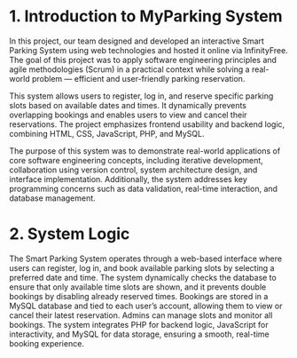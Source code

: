 # 1. Introduction to MyParking System
In this project, our team designed and developed an interactive Smart Parking System using web technologies and hosted it online via InfinityFree. The goal of this project was to apply software engineering principles and agile methodologies (Scrum) in a practical context while solving a real-world problem — efficient and user-friendly parking reservation.

This system allows users to register, log in, and reserve specific parking slots based on available dates and times. It dynamically prevents overlapping bookings and enables users to view and cancel their reservations. The project emphasizes frontend usability and backend logic, combining HTML, CSS, JavaScript, PHP, and MySQL.

The purpose of this system was to demonstrate real-world applications of core software engineering concepts, including iterative development, collaboration using version control, system architecture design, and interface implementation. Additionally, the system addresses key programming concerns such as data validation, real-time interaction, and database management.

# 2. System Logic
The Smart Parking System operates through a web-based interface where users can register, log in, and book available parking slots by selecting a preferred date and time. The system dynamically checks the database to ensure that only available time slots are shown, and it prevents double bookings by disabling already reserved times. Bookings are stored in a MySQL database and tied to each user’s account, allowing them to view or cancel their latest reservation. Admins can manage slots and monitor all bookings. The system integrates PHP for backend logic, JavaScript for interactivity, and MySQL for data storage, ensuring a smooth, real-time booking experience.
